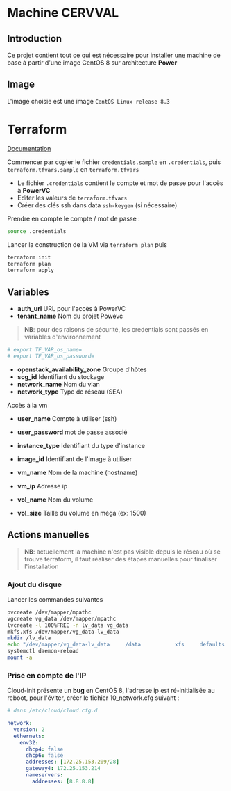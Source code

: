 # Machine CERVVAL

## Introduction

Ce projet contient tout ce qui est nécessaire pour installer une machine de base à partir d'une image CentOS 8 sur architecture **Power**

## Image

L'image choisie est une image `CentOS Linux release 8.3`

# Terraform

[Documentation](Documentation/Terraform.md)


Commencer par copier le fichier `credentials.sample` en `.credentials`, puis `terraform.tfvars.sample` en `terraform.tfvars`      

* Le fichier `.credentials` contient le compte et mot de passe pour l'accès à **PowerVC**
* Editer les valeurs de `terraform.tfvars`
* Créer des clés ssh dans data `ssh-keygen` (si nécessaire)

Prendre en compte le compte / mot de passe :
```bash
source .credentials
```  

Lancer la construction de la VM via `terraform plan` puis 
```bash 
terraform init
terraform plan
terraform apply
``` 

## Variables

* **auth_url** URL pour l'accès à PowerVC
* **tenant_name** Nom du projet Powevc

> **NB**: pour des raisons de sécurité, les credentials sont passés en variables d'environnement
```bash
# export TF_VAR_os_name=
# export TF_VAR_os_password=
```

* **openstack_availability_zone** Groupe d'hôtes
* **scg_id** Identifiant du stockage
* **network_name** Nom du vlan 
* **network_type** Type de réseau (SEA)

Accès à la vm
* **user_name** Compte à utiliser (ssh)
* **user_password** mot de passe associé

* **instance_type** Identifiant du type d'instance
* **image_id** Identifiant de l'image à utiliser
* **vm_name** Nom de la machine (hostname)
* **vm_ip** Adresse ip

* **vol_name** Nom du volume 
* **vol_size** Taille du volume en méga (ex: 1500)

## Actions manuelles

> **NB**: actuellement la machine n'est pas visible depuis le réseau où se trouve terraform, il faut réaliser des étapes manuelles pour finaliser l'installation

### Ajout du disque 

Lancer les commandes suivantes

```bash 
pvcreate /dev/mapper/mpathc
vgcreate vg_data /dev/mapper/mpathc
lvcreate -l 100%FREE -n lv_data vg_data
mkfs.xfs /dev/mapper/vg_data-lv_data
mkdir /lv_data
echo "/dev/mapper/vg_data-lv_data     /data           xfs     defaults        0 0" >> /etc/fstab
systemctl daemon-reload
mount -a
```

### Prise en compte de l'IP

Cloud-init présente un **bug** en CentOS 8, l'adresse ip est ré-initialisée au reboot, pour l'éviter, créer le fichier 10_network.cfg suivant :

```yaml
# dans /etc/cloud/cloud.cfg.d

network:
  version: 2
  ethernets:
    env32:
      dhcp4: false
      dhcp6: false
      addresses: [172.25.153.209/28]
      gateway4: 172.25.153.214
      nameservers:
        addresses: [8.8.8.8]
```  